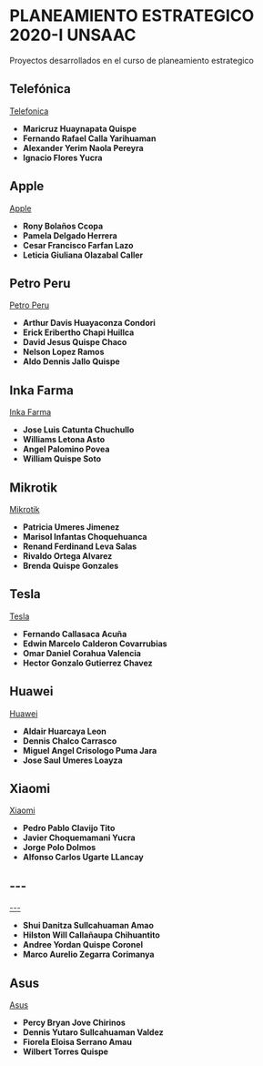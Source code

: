 # PLANEAMIENTO ESTRATEGICO 2020-I UNSAAC

Proyectos desarrollados en el curso de planeamiento estrategico

## Telefónica 

[Telefonica](https://github.com/your/project/contributors)

* **Maricruz Huaynapata Quispe**
* **Fernando Rafael Calla Yarihuaman** 
* **Alexander Yerim Naola Pereyra** 
* **Ignacio Flores Yucra** 

## Apple 

[Apple](https://github.com/your/project/contributors)

* **Rony Bolaños Ccopa**
* **Pamela Delgado Herrera** 
* **Cesar Francisco Farfan Lazo** 
* **Leticia Giuliana Olazabal Caller** 

## Petro Peru 

[Petro Peru](https://github.com/your/project/contributors)

* **Arthur Davis Huayaconza Condori**
* **Erick Eribertho Chapi Huillca** 
* **David Jesus Quispe Chaco** 
* **Nelson Lopez Ramos** 
* **Aldo Dennis Jallo Quispe** 

## Inka Farma 

[Inka Farma](https://github.com/your/project/contributors)

* **Jose Luis Catunta Chuchullo**
* **Williams Letona Asto** 
* **Angel Palomino Povea** 
* **William Quispe Soto** 

## Mikrotik 

[Mikrotik](https://github.com/your/project/contributors)

* **Patricia Umeres Jimenez**
* **Marisol Infantas Choquehuanca** 
* **Renand Ferdinand Leva Salas** 
* **Rivaldo Ortega Alvarez** 
* **Brenda Quispe Gonzales** 

## Tesla 

[Tesla](https://github.com/your/project/contributors)

* **Fernando Callasaca Acuña**
* **Edwin Marcelo Calderon Covarrubias** 
* **Omar Daniel Corahua Valencia** 
* **Hector Gonzalo Gutierrez Chavez** 

## Huawei 

[Huawei](https://github.com/your/project/contributors)

* **Aldair Huarcaya Leon**
* **Dennis Chalco Carrasco** 
* **Miguel Angel Crisologo Puma Jara** 
* **Jose Saul Umeres Loayza** 

## Xiaomi 

[Xiaomi](https://github.com/your/project/contributors)

* **Pedro Pablo Clavijo Tito**
* **Javier Choquemamani Yucra** 
* **Jorge Polo Dolmos** 
* **Alfonso Carlos Ugarte LLancay** 

## --- 

[---](https://github.com/your/project/contributors)

* **Shui Danitza Sullcahuaman Amao**
* **Hilston Will Callañaupa Chihuantito** 
* **Andree Yordan Quispe Coronel** 
* **Marco Aurelio Zegarra Corimanya** 

## Asus 

[Asus](https://github.com/your/project/contributors)

* **Percy Bryan Jove Chirinos**
* **Dennis Yutaro Sullcahuaman Valdez** 
* **Fiorela Eloisa Serrano Amau** 
* **Wilbert Torres Quispe** 
